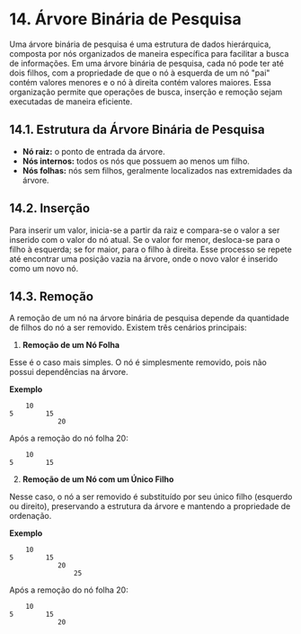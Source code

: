 # 14. Árvore Binária de Pesquisa

Uma árvore binária de pesquisa é uma estrutura de dados hierárquica, composta por nós organizados de maneira específica para facilitar a busca de informações. Em uma árvore binária de pesquisa, cada nó pode ter até dois filhos, com a propriedade de que o nó à esquerda de um nó "pai" contém valores menores e o nó à direita contém valores maiores. Essa organização permite que operações de busca, inserção e remoção sejam executadas de maneira eficiente.

## 14.1. Estrutura da Árvore Binária de Pesquisa

- **Nó raiz:** o ponto de entrada da árvore.
- **Nós internos:** todos os nós que possuem ao menos um filho.
- **Nós folhas:** nós sem filhos, geralmente localizados nas extremidades da árvore.

## 14.2. Inserção

Para inserir um valor, inicia-se a partir da raiz e compara-se o valor a ser inserido com o valor do nó atual. Se o valor for menor, desloca-se para o filho à esquerda; se for maior, para o filho à direita. Esse processo se repete até encontrar uma posição vazia na árvore, onde o novo valor é inserido como um novo nó.

## 14.3. Remoção

A remoção de um nó na árvore binária de pesquisa depende da quantidade de filhos do nó a ser removido. Existem três cenários principais:

1. **Remoção de um Nó Folha**

Esse é o caso mais simples. O nó é simplesmente removido, pois não possui dependências na árvore.

**Exemplo**

```
    10
5        15
            20
```

Após a remoção do nó folha 20:

```
    10
5        15
```

2. **Remoção de um Nó com um Único Filho**

Nesse caso, o nó a ser removido é substituído por seu único filho (esquerdo ou direito), preservando a estrutura da árvore e mantendo a propriedade de ordenação.

**Exemplo**

```
    10
5        15
            20
                25
```

Após a remoção do nó folha 20:

```
    10
5        15
            20
```